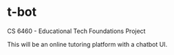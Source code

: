 # t-bot

CS 6460 - Educational Tech Foundations Project

This will be an online tutoring platform with a chatbot UI. 
